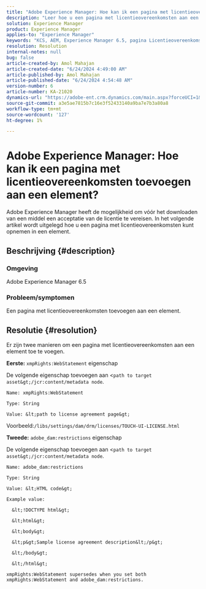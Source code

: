 ```yaml
---
title: "Adobe Experience Manager: Hoe kan ik een pagina met licentieovereenkomsten toevoegen aan een element?"
description: "Leer hoe u een pagina met licentieovereenkomsten aan een middel in Adobe Experience Manager toevoegt."
solution: Experience Manager
product: Experience Manager
applies-to: "Experience Manager"
keywords: "KCS, AEM, Experience Manager 6.5, pagina Licentieovereenkomst, asset"
resolution: Resolution
internal-notes: null
bug: false
article-created-by: Amol Mahajan
article-created-date: "6/24/2024 4:49:00 AM"
article-published-by: Amol Mahajan
article-published-date: "6/24/2024 4:54:48 AM"
version-number: 6
article-number: KA-21020
dynamics-url: "https://adobe-ent.crm.dynamics.com/main.aspx?forceUCI=1&pagetype=entityrecord&etn=knowledgearticle&id=1dbc2e12-e531-ef11-8409-6045bd029b18"
source-git-commit: a3e5ae7815b7c16e3f52433140a9ba7e7b3a80a8
workflow-type: tm+mt
source-wordcount: '127'
ht-degree: 1%

---
```


# Adobe Experience Manager: Hoe kan ik een pagina met licentieovereenkomsten toevoegen aan een element?


Adobe Experience Manager heeft de mogelijkheid om vóór het downloaden van een middel een acceptatie van de licentie te vereisen. In het volgende artikel wordt uitgelegd hoe u een pagina met licentieovereenkomsten kunt opnemen in een element.

## Beschrijving {#description}


### <b>Omgeving</b>

Adobe Experience Manager 6.5



### <b>Probleem/symptomen</b>

Een pagina met licentieovereenkomsten toevoegen aan een element.


## Resolutie {#resolution}


Er zijn twee manieren om een pagina met licentieovereenkomsten aan een element toe te voegen.

<b>Eerste:</b> `xmpRights:WebStatement` eigenschap

De volgende eigenschap toevoegen aan &lt;`path to target asset&gt;/jcr:content/metadata node`.


```
Name: xmpRights:WebStatement

Type: String

Value: &lt;path to license agreement page&gt;
```


Voorbeeld:`/libs/settings/dam/drm/licenses/TOUCH-UI-LICENSE.html`

<b>Tweede:</b> `adobe_dam:restrictions` eigenschap

De volgende eigenschap toevoegen aan &lt;`path to target asset&gt;/jcr:content/metadata node`.


```
Name: adobe_dam:restrictions

Type: String

Value: &lt;HTML code&gt;
```



```
Example value:

  &lt;!DOCTYPE html&gt;

  &lt;html&gt;

  &lt;body&gt;

  &lt;p&gt;Sample license agreement description&lt;/p&gt;

  &lt;/body&gt;

  &lt;/html&gt; 

xmpRights:WebStatement supersedes when you set both xmpRights:WebStatement and adobe_dam:restrictions.
```



